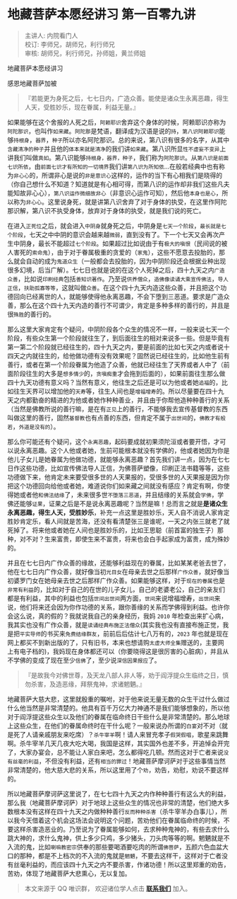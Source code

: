 # 地藏菩萨本愿经讲习 第一百零九讲

> 主讲人: 内院看门人 <br />
> 校订: 李师兄，胡师兄，利行师兄 <br />
> 审核: 胡师兄，利行师兄，孙师姐，黄兰师姐 <br />

地藏菩萨本愿经讲习

感恩地藏菩萨加被

> 『若能更为身死之后，七七日内，广造众善。能使是诸众生永离恶趣，得生人天，受胜妙乐，现在眷属，利益无量。』

如果能够在这个舍报的人死之后，`阿赖耶识`舍弃这个身体的时候，阿赖耶识亦称为`阿陀那识`，也叫作`如来藏`。`阿陀那`是梵语，翻译成为汉语是说的`持`，`第八识阿赖耶识`能够`持根身`，`器界`，`种子`所以亦名阿陀那识。总的来说，第八识有很多的名字，从其中`含藏清净的种子`并且他的`体本来就是清净`的我们讲`如来藏`。第八识所显`性不虚妄不变异`上讲我们叫做`真如`。第八识能够`持根身，器界，种子`，我们称为`阿陀那识`。从`第八识是前面七识所依`，由`前面七识才有所知的一切境界`我们讲`第八识为所知依`...在般若经典中也有称为`非心心`的，所谓非心是说的`非是意识心`这样的，运作的当下有心相我们是晓得的（你自己想什么不知道？知道就是有心相可得，而第八识的运作却非我们这些凡夫能知故非心心），`第八识运作微细故非心`（非意识心运作可知），然后他`本身也是心`，所以称为`非心心`。这里说身死，就是讲第八识舍弃了对于身体的执受，在这里作阿陀那识解，第八识不执受身体，放弃对于身体的执受，就是我们说的死亡。

在进入`正死位`之后，就会进入`中阴身`就身死之后，中阴身是`七天一个阶段`，`最长就是七个阶段`，七天之中中阴的意识会越来越`微弱`，直到没有了。下一个七天又会再次产生中阴身，最长不能超过`七个阶段`。如果超过比如说由于有`极大的嗔恨`（民间说的被人害死的`索命鬼`），由于对于眷属极重的贪爱的（`家鬼`），这些不愿意去投胎的，那么就会自动的成为`鬼道众生`（一般都会去投胎的，因为中阴阶段还会根据业种出现很多幻境，后当广解）。七七日也就是说的在这个人死掉之后，四十九天之内`广造众善`，比如说`印刷经典`包括`善知识著作`。乃至说`供养僧众`，`造佛像读诵大乘宣传佛法`，`导人正信`，`扶助孤寡等等`，这就叫做`众善`。在这个四十九天内造这些众善，并且把这个功德回向已经离世的人，就能够使得他永离恶趣，不会下堕到三恶道。要求是广造众善，那么在这个四十九天内造的善行不可谓少，肯定是多种多样的善行的，并且是很`殊胜`的善行的。

那么这里大家肯定有个疑问，中阴阶段各个众生的情况不一样，一般来说七天一个阶段，有些众生第一个阶段就往生了，到后面往生的相对来说多一些。但是毕竟有第一第二个阶段就已经往生的，四十九天之内，要是前面的比如七天之内或者说十四天之内就往生的，给他做功德有没有效果呢？固然说已经往生的，比如他生前有善行，或者在第一个阶段眷属为他造了众善，他就已经往生了天界或者人中了（前面阶段往生的大多是`想多情少`的，`贪嗔痴重`才会拖到后面的），如果前面往生那么做四十九天功德有意义吗？当然有意义，他往生之后还是可以为他或者她`追福`的，比如往生天界可以增加他的`天寿`等，往生人间也是`增福增寿`的。所以尽量要在四十九天之内都勤奋的精进的为他或者她作种种善业，并且由于你帮他造种种善行的关系（当然是佛教所说的善行嘛，是在有`正见`上的善行，不能够我去宣传基督教的东西叫做这里的善行，固然`基督教`也有点善的东西，但肯定不属于`出世间`的，`佛教才有般若`，`外道是没有的`）。

那么你可能还有个疑问，这个`永离恶趣`，起码要成就初果须陀洹或者要开悟，才可以说永离恶趣。这个人他或者她，生前可能根本就没有学佛的，他或者她因为你是他儿子女儿是她眷属为他做功德，就能够永离恶趣？首先我们讲一点，因为在七七日作这些功德，比如宣传佛法导人正信，为佛菩萨塑像，印刷正法书籍等等，这些功德做下来，他肯定未来要受很多世的人天果报的，受很多世的人天果报是因为你把这个功德回向给他或者她，难道说你们如来藏之间就没有感应？肯定有啊，你使得她或者他`和佛法结缘`了，未来很多世`不堕落三恶道`，并且结缘的关系就会`学佛`，学佛还能够`证果`，证果之后是不是说永离恶趣呢？当然是嘛！总而言之就是**是诸众生永离恶趣，得生人天，受胜妙乐**，补充一点这里是胜妙乐，天人自不消说人家肯定胜妙肯定乐，看人间就是苦海，还没有看清楚张三是谁呢，一天之内张三就老了就死掉了。将来他或者她在人间也是胜妙乐的，比如王思聪（前首富的独生子）那种，对不对？生来富贵，即使生来不富贵，将来也会白手起家成为富贵，成为殊妙的。

并且在七七日内广作众善的缘故，还能够利益现在的眷属，比如某某老爸去世了，他在七七日内广作众善，就好像当初`光目女`在母亲去世之后那样`广作众善`，就好像当初婆罗门女在她母亲去世之后那样广作众善。如果能够这样，对于`现在的眷属`也是`非常有利益`的，比如对于自己的在世的儿子女儿，自己的老婆老公，自己的亲友们都是有利益，其中的利益也包括`世间出世间`两方面，`世间`来说增福增寿，`出世间`来说，他们将来还会因为你作功德的关系，跟你善缘的关系而学佛得到利益。也许你会这么说，真的假的？我就说我自己的亲身经历，我妈 `2010` 年检查出来扩心病，我其实也没有广作众善，就是`读诵经典布施正法僧众`(其实我也没有直接布施正觉，我是把`平实导师`的书买来`免费结缘群友`，前前后后估计七八万有的，`2023` 年也就是现在网上都买不到新出版的了，只有旧书，本来也想请购`太虚大师全集`赠送的，主要网上有电子档的)，我妈现在身体都还可以（你要晓得这是很厉害的心脏病），并且从不学佛的变成了现在至少`信佛`了，至少说`深信因果报应`了。

> 『是故我今对佛世尊，及天龙八部人非人等，劝于阎浮提众生临终之日，慎勿杀害，及造恶缘，拜祭鬼神，求诸魍魉。』

地藏菩萨大慈大悲，这里就殷重的嘱咐，对于他来说无量无数的众生干过什么做过什么他当然是非常清楚的。他具有百千万亿大力神通不是我们能够想象的，所以他对于阎浮提这些众生以及他们的眷属在临命终日干些什么是非常清楚的。那么地球上这些众生，在他们的眷属命终时在干什么呢？一般来说办所谓的`白宴`对不对（就是死了人请亲戚朋友来吃席）？`杀牛宰羊`啊！请人来冒充孝子`假哭假唱`，歌星来跳舞啊。杀牛宰羊几天几夜大吃大喝，我国是这样，其实国外也差不多，开追悼会开完了，大家办宴会，总不能让人家白来吧，怎么都得吃几顿。然而这对于亡者来说`没有丝毫的利益`，不但没有利益，还有`相当的罪过`！地藏菩萨摩诃萨对于这些事情当然非常清楚的，他大慈大悲的关系，所以这里用了个`劝`，劝告，劝慰，劝说不要这样的。

所以地藏菩萨摩诃萨这里说了，在七七四十九天之内作种种善行有这么大的利益，那么我（地藏菩萨摩诃萨）对于地球上这些众生的情况也非常的清楚，他们绝大多数根本没有这样在四十九天之内做种种善行`反而种种杀害`（杀牛宰羊办白事儿），所以我今天借着这个机会这场法会说明这个问题，苦劝他们在眷属临命终的时候，不要这样杀害造恶业的。乃至说为了眷属能够如何，去求种种鬼神的，有些去求什么跳大神的，求什么鬼神，供上多少只鸡，多少猪头，刀头肉等等的啊。魍魉就是不入流的鬼，比如`喇嘛教密宗`供奉的那些要喝酒要吃肉的所谓`佛菩萨`，五颜六色血盆大口的那种，都是不上档次的不入流的鬼就是`魍魉`，不要去这样干，这样对于亡者没有丝毫利益的，而应该四十九天之内不要杀害，作诸功德！所以这里郑重的劝告，苦劝，体现了地藏菩萨大悲熏心，无以复加。

> 本文来源于 QQ 唯识群， 欢迎诸位学人点击 **[联系我们](https://mp.weixin.qq.com/s/lZCfWjmLjgNR165Tx4_bCQ)** 加入。
